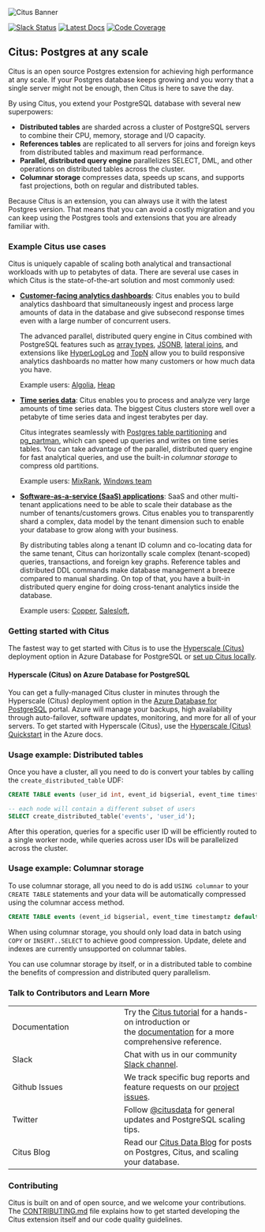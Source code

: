 ![Citus Banner](/github-banner.png)

[![Slack Status](http://slack.citusdata.com/badge.svg)](https://slack.citusdata.com)
[![Latest Docs](https://img.shields.io/badge/docs-latest-brightgreen.svg)](https://docs.citusdata.com/)
[![Code Coverage](https://codecov.io/gh/citusdata/citus/branch/master/graph/badge.svg)](https://codecov.io/gh/citusdata/citus/branch/master/graph/badge.svg)

## Citus: Postgres at any scale

Citus is an open source Postgres extension for achieving high performance at any scale. If your Postgres database keeps growing and you worry that a single server might not be enough, then Citus is here to save the day.

By using Citus, you extend your PostgreSQL database with several new superpowers:

- **Distributed tables** are sharded across a cluster of PostgreSQL servers to combine their CPU, memory, storage and I/O capacity.
- **References tables** are replicated to all servers for joins and foreign keys from distributed tables and maximum read performance.
- **Parallel, distributed query engine** parallelizes SELECT, DML, and other operations on distributed tables across the cluster.
- **Columnar storage** compresses data, speeds up scans, and supports fast projections, both on regular and distributed tables.

Because Citus is an extension, you can always use it with the latest Postgres version. That means that you can avoid a costly migration and you can keep using the Postgres tools and extensions that you are already familiar with.

### Example Citus use cases

Citus is uniquely capable of scaling both analytical and transactional workloads with up to petabytes of data. There are several use cases in which Citus is the state-of-the-art solution and most commonly used:

- **[Customer-facing analytics dashboards](http://docs.citusdata.com/en/latest/use_cases/realtime_analytics.html)**:
  Citus enables you to build analytics dashboard that simultaneously ingest and process large amounts of data in the database and give subsecond response times even with a large number of concurrent users.
  
  The advanced parallel, distributed query engine in Citus combined with PostgreSQL features such as [array types](https://www.postgresql.org/docs/current/arrays.html), [JSONB](https://www.postgresql.org/docs/current/datatype-json.html), [lateral joins](https://heap.io/blog/engineering/postgresqls-powerful-new-join-type-lateral), and extensions like [HyperLogLog](https://github.com/citusdata/postgresql-hll) and [TopN](https://github.com/citusdata/postgresql-topn) allow you to build responsive analytics dashboards no matter how many customers or how much data you have.

  Example users: [Algolia](https://www.citusdata.com/customers/algolia), [Heap](https://www.citusdata.com/customers/heap)
  
- **[Time series data](http://docs.citusdata.com/en/latest/use_cases/timeseries.html)**:
  Citus enables you to process and analyze very large amounts of time series data. The biggest Citus clusters store well over a petabyte of time series data and ingest terabytes per day.
  
  Citus integrates seamlessly with [Postgres table partitioning](https://www.postgresql.org/docs/current/ddl-partitioning.html) and [pg_partman](https://www.citusdata.com/blog/2018/01/24/citus-and-pg-partman-creating-a-scalable-time-series-database-on-PostgreSQL/), which can speed up queries and writes on time series tables. You can take advantage of the parallel, distributed query engine for fast analytical queries, and use the built-in *columnar storage* to compress old partitions.
  
  Example users: [MixRank](https://www.citusdata.com/customers/mixrank), [Windows team](https://techcommunity.microsoft.com/t5/azure-database-for-postgresql/architecting-petabyte-scale-analytics-by-scaling-out-postgres-on/ba-p/969685)

- **[Software-as-a-service (SaaS) applications](http://docs.citusdata.com/en/latest/use_cases/multi_tenant.html)**:
  SaaS and other multi-tenant applications need to be able to scale their database as the number of tenants/customers grows. Citus enables you to transparently shard a complex, data model by the tenant dimension such to enable your database to grow along with your business.
  
  By distributing tables along a tenant ID column and co-locating data for the same tenant, Citus can horizontally scale complex (tenant-scoped) queries, transactions, and foreign key graphs. Reference tables and distributed DDL commands make database management a breeze compared to manual sharding. On top of that, you have a built-in distributed query engine for doing cross-tenant analytics inside the database.
  
  Example users: [Copper](https://www.citusdata.com/customers/copper), [Salesloft](https://fivetran.com/case-studies/replicating-sharded-databases-a-case-study-of-salesloft-citus-data-and-fivetran),

### Getting started with Citus

The fastest way to get started with Citus is to use the [Hyperscale (Citus)](https://docs.microsoft.com/en-us/azure/postgresql/quickstart-create-hyperscale-portal) deployment option in Azure Database for PostgreSQL or [set up Citus locally](http://docs.citusdata.com/en/latest/installation/single_machine.html).

#### Hyperscale (Citus) on Azure Database for PostgreSQL

You can get a fully-managed Citus cluster in minutes through the Hyperscale (Citus) deployment option in the [Azure Database for PostgreSQL](https://azure.microsoft.com/en-us/services/postgresql/) portal. Azure will manage your backups, high availability through auto-failover, software updates, monitoring, and more for all of your servers. To get started with Hyperscale (Citus), use the [Hyperscale (Citus) Quickstart](https://docs.microsoft.com/en-us/azure/postgresql/quickstart-create-hyperscale-portal) in the Azure docs.

### Usage example: Distributed tables

Once you have a cluster, all you need to do is convert your tables by calling the `create_distributed_table` UDF:

```sql
CREATE TABLE events (user_id int, event_id bigserial, event_time timestamptz default now(), data jsonb not null); 

-- each node will contain a different subset of users
SELECT create_distributed_table('events', 'user_id');
```

After this operation, queries for a specific user ID will be efficiently routed to a single worker node, while queries across user IDs will be parallelized across the cluster.

### Usage example: Columnar storage

To use columnar storage, all you need to do is add `USING columnar` to your `CREATE TABLE` statements and your data will be automatically compressed using the columnar access method.

```sql
CREATE TABLE events (event_id bigserial, event_time timestamptz default now(), data jsonb not null) USING columnar; 
```

When using columnar storage, you should only load data in batch using `COPY` or `INSERT..SELECT` to achieve good  compression. Update, delete and indexes are currently unsupported on columnar tables.

You can use columnar storage by itself, or in a distributed table to combine the benefits of compression and distributed query parallelism.

### Talk to Contributors and Learn More

<table class="tg">
<col width="45%">
<col width="65%">
<tr>
  <td>Documentation</td>
  <td>Try the <a
  href="https://docs.citusdata.com/en/stable/tutorials/multi-tenant-tutorial.html">Citus
  tutorial</a> for a hands-on introduction or <br/>the <a
  href="https://docs.citusdata.com">documentation</a> for
  a more comprehensive reference.</td>
</tr>
<tr>
  <td>Slack</td>
  <td>Chat with us in our community <a
  href="https://slack.citusdata.com">Slack channel</a>.</td>
</tr>
<tr>
  <td>Github Issues</td>
  <td>We track specific bug reports and feature requests on our <a
  href="https://github.com/citusdata/citus/issues">project
  issues</a>.</td>
</tr>
<tr>
  <td>Twitter</td>
  <td>Follow <a href="https://twitter.com/citusdata">@citusdata</a>
  for general updates and PostgreSQL scaling tips.</td>
</tr>
<tr>
  <td>Citus Blog</td>
  <td>Read our <a href="https://www.citusdata.com/blog/">Citus Data Blog</a>
  for posts on Postgres, Citus, and scaling your database.</td>
</tr>
</table>

### Contributing

Citus is built on and of open source, and we welcome your contributions. The [CONTRIBUTING.md](CONTRIBUTING.md) file explains how to get started developing the Citus extension itself and our code quality guidelines.
